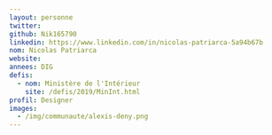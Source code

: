 ```yaml
---
layout: personne
twitter:
github: Nik165790
linkedin: https://www.linkedin.com/in/nicolas-patriarca-5a94b67b
nom: Nicolas Patriarca
website:
annees: DIG
defis:
  - nom: Ministère de l'Intérieur
    site: /defis/2019/MinInt.html
profil: Designer
images:
  - /img/communaute/alexis-deny.png
---
```

